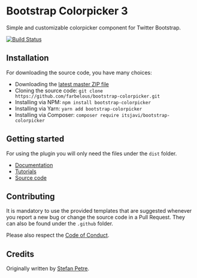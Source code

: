# Bootstrap Colorpicker 3

Simple and customizable colorpicker component for Twitter Bootstrap.

[![Build Status](https://api.travis-ci.org/farbelous/bootstrap-colorpicker.svg?branch=master)](https://travis-ci.org/farbelous/bootstrap-colorpicker)

## Installation
For downloading the source code, you have many choices:

- Downloading the [latest master ZIP file](https://github.com/farbelous/bootstrap-colorpicker/archive/master.zip)
- Cloning the source code: `git clone https://github.com/farbelous/bootstrap-colorpicker.git`
- Installing via NPM: `npm install bootstrap-colorpicker`
- Installing via Yarn: `yarn add bootstrap-colorpicker`
- Installing via Composer: `composer require itsjavi/bootstrap-colorpicker`

## Getting started
For using the plugin you will only need the files under the `dist` folder.
* [Documentation](https://farbelous.github.io/bootstrap-colorpicker/)
* [Tutorials](https://farbelous.github.io/bootstrap-colorpicker/)
* [Source code](https://github.com/farbelous/bootstrap-colorpicker/)

## Contributing
It is mandatory to use the provided templates that are suggested whenever you report a new bug or change the source
code in a Pull Request. They can also be found under the `.github` folder.

Please also respect the [Code of Conduct](./.github/CODE_OF_CONDUCT.md).

## Credits
Originally written by [Stefan Petre](http://www.eyecon.ro/).
